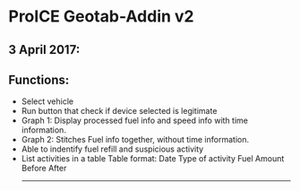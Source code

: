 # ProICE Geotab-Addin v2
## 3 April 2017: 
## Functions:
  - Select vehicle
  - Run button that check if device selected is legitimate
  - Graph 1: Display processed fuel info and speed info with time information.
  - Graph 2: Stitches Fuel info together, without time information.
  - Able to indentify fuel refill and suspicious activity
  - List activities in a table
  	Table format:
  	Date		Type of activity		Fuel Amount			Before		After
  	-			-						-					-			-